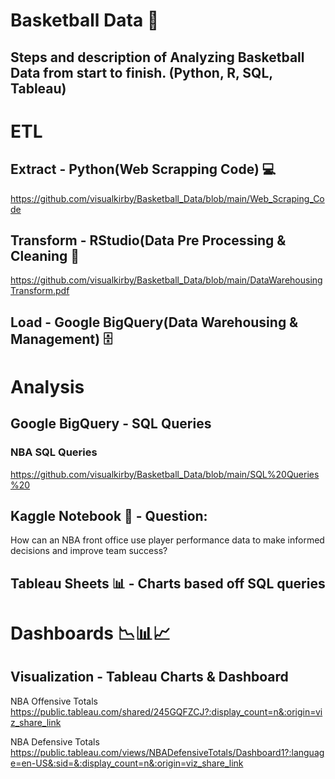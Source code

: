 # Basketball Data 🏀
## Steps and description of Analyzing Basketball Data from start to finish. (Python, R, SQL, Tableau)

# ETL
## Extract - Python(Web Scrapping Code) 💻
https://github.com/visualkirby/Basketball_Data/blob/main/Web_Scraping_Code

## Transform - RStudio(Data Pre Processing & Cleaning 🧹
https://github.com/visualkirby/Basketball_Data/blob/main/DataWarehousingTransform.pdf

## Load - Google BigQuery(Data Warehousing & Management) 🗄

# Analysis
## Google BigQuery - SQL Queries 
### NBA SQL Queries
https://github.com/visualkirby/Basketball_Data/blob/main/SQL%20Queries%20

## Kaggle Notebook 📓 - Question: 
How can an NBA front office use player performance data to make informed decisions and improve team success?

## Tableau Sheets 📊 - Charts based off SQL queries 

# Dashboards  📉📊📈
## Visualization - Tableau Charts & Dashboard
NBA Offensive Totals
https://public.tableau.com/shared/245GQFZCJ?:display_count=n&:origin=viz_share_link

NBA Defensive Totals 
https://public.tableau.com/views/NBADefensiveTotals/Dashboard1?:language=en-US&:sid=&:display_count=n&:origin=viz_share_link
